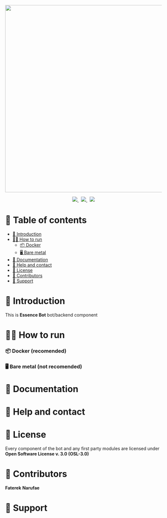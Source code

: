 <div>
    <p align="center">
        <img src="https://s3.fater.dev/common-assets/banner-frame-essence-bot-bg.svg" width="600"></img>
    </p>
</div>

<div align="center">
    <a href='https://jenkins.fater.eu.org/job/Essence%20Bot/job/essence-bot/job/master/'>
        <img src='https://jenkins.fater.eu.org/buildStatus/icon?job=Essence+Bot%2Fessence-bot%2Fmaster&subject=Bot%20build%20status:'>
    </a>
    &nbsp;
    <a href='https://jenkins.fater.eu.org/job/Essence%20Bot/job/essence-bot-docs/job/master/'>
        <img src='https://jenkins.fater.eu.org/buildStatus/icon?job=Essence+Bot%2Fessence-bot-docs%2Fmaster&subject=Docs%20build%20status:'>
    </a>
    &nbsp;
    <a href='https://jenkins.fater.eu.org/job/Essence%20Bot/job/essence-bot-docs/job/master/'>
        <img src='https://jenkins.fater.eu.org/buildStatus/icon?job=Essence+Bot%2Fessence-bot-docs%2Fmaster&subject=Website%20build%20status:'>
    </a>
</div>

# 📜 Table of contents

- [📖 Introduction](#-introduction)
- [🧑‍💻 How to run](#-how-to-run)
  - [📦 Docker](#-docker-recomended)
  - [🖥️ Bare metal](#-bare-metal-not-recomended)
- [📄 Documentation](#-documentation)
- [💬 Help and contact](#-help-and-contact)
- [📃 License](#-license)
- [🤝 Contributors](#-contributors)
- [💖 Support](#-support)

# 📖 Introduction

This is **Essence Bot** bot/backend component

# 🧑‍💻 How to run

### 📦 Docker (**recomended**)

### 🖥️ Bare metal (**not recomended**)

# 📄 Documentation

# 💬 Help and contact

# 📃 License

Every component of the bot and any first party modules are licensed under **Open Software License v. 3.0 (OSL-3.0)**

# 🤝 Contributors

**Faterek**
**Narufae**

# 💖 Support
